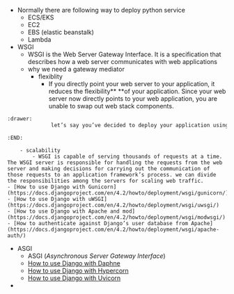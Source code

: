 - Normally there are following way to deploy python service
	- ECS/EKS
	- EC2
	- EBS (elastic beanstalk)
	- Lambda
- WSGI
	- WSGI is the Web Server Gateway Interface. It is a specification that describes how a web server communicates with web applications
	- why we need a gateway mediator
		- flexiblity
			- If you directly point your web server to your application, it reduces the flexibility** **of your application. Since your web server now directly points to your web application, you are unable to swap out web stack components.
```org
:drawer:
			  let’s say you’ve decided to deploy your application using Gunicorn, but several years later, you decide to switch from Gunicorn to mod_wsgi. In this situation, you could easily switch to mod_wsgi without making any changes in the application or framework because you used WSGI. WSGI provides flexibility to your application.

:END:
```
		- scalability
			- WSGI is capable of serving thousands of requests at a time. The WSGI server is responsible for handling the requests from the web server and making decisions for carrying out the communication of those requests to an application framework’s process. we can divide the responsibilities among the servers for scaling web traffic.
	- [How to use Django with Gunicorn](https://docs.djangoproject.com/en/4.2/howto/deployment/wsgi/gunicorn/)
	- [How to use Django with uWSGI](https://docs.djangoproject.com/en/4.2/howto/deployment/wsgi/uwsgi/)
	- [How to use Django with Apache and mod](https://docs.djangoproject.com/en/4.2/howto/deployment/wsgi/modwsgi/)
	- [How to authenticate against Django’s user database from Apache](https://docs.djangoproject.com/en/4.2/howto/deployment/wsgi/apache-auth/)
- ASGI
	- ASGI (*Asynchronous Server Gateway Interface*)
	- [How to use Django with Daphne](https://docs.djangoproject.com/en/4.2/howto/deployment/asgi/daphne/)
	- [How to use Django with Hypercorn](https://docs.djangoproject.com/en/4.2/howto/deployment/asgi/hypercorn/)
	- [How to use Django with Uvicorn](https://docs.djangoproject.com/en/4.2/howto/deployment/asgi/uvicorn/)
-
